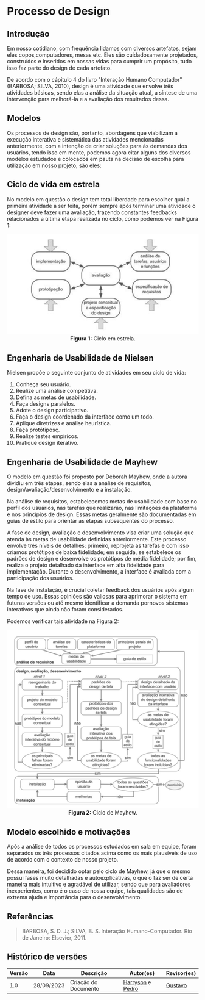# Processo de Design



## Introdução

<p>Em nosso cotidiano, com frequência lidamos com diversos artefatos, sejam eles copos,computadores, mesas etc. Eles são cuidadosamente projetados, construídos e inseridos em nossas vidas para cumprir um propósito, tudo isso faz parte do design de cada artefato.</p>

<p>De acordo com o cápitulo 4 do livro "Interação Humano Computador" (BARBOSA; SILVA, 2010), design é uma atividade que envolve três atividades básicas, sendo elas a análise da situação atual, a síntese de uma intervenção para melhorá-la e a avaliação dos resultados dessa.</p>



## Modelos

<p>Os processos de design são, portanto, abordagens que viabilizam a execução interativa e sistemática das atividades mencionadas anteriormente, com a intenção de criar soluções para às demandas dos usuários, tendo isso em mente, podemos agora citar alguns dos diversos modelos estudados e colocados em pauta na decisão de escolha para utilização em nosso projeto, são eles:</p>



## Ciclo de vida em estrela

<p>No modelo em questão o design tem total liberdade para escolher qual a primeira atividade a ser feita, porém sempre após terminar uma atividade o designer deve fazer uma avaliação, trazendo constantes feedbacks relacionados a última etapa realizada no ciclo, como podemos ver na Figura 1:</p>

<center>

![Ciclo em estrela](../assets/processo-design/Ciclo_em_estrela.png)
**Figura 1:** Ciclo em estrela.

</center>



## Engenharia de Usabilidade de Nielsen

<p>Nielsen propõe o seguinte conjunto de atividades em seu ciclo de vida:</p>

1. Conheça seu usuário.
2. Realize uma análise competitiva.
3. Defina as metas de usabilidade.
4. Faça designs paralelos.
5. Adote o design participativo.
6. Faça o design coordenado da interface como um todo.
7. Aplique diretrizes e análise heurística.
8. Faça protótiposç.
9. Realize testes empíricos.
10. Pratique design iterativo.



## Engenharia de Usabilidade de Mayhew

<p>O modelo em questão foi proposto por Deborah Mayhew, onde a autora dividiu em três etapas, sendo elas a análise de requisitos, design/avaliação/desenvolvimento e a instalação.</p>

<p>Na análise de requisitos, estabelecemos metas de usabilidade com base no perfil dos usuários, nas tarefas que realizarão, nas limitações da plataforma e nos princípios de design. Essas metas geralmente são documentadas em guias de estilo para orientar as etapas subsequentes do processo.</p>

<p>A fase de design, avaliação e desenvolvimento visa criar uma solução que atenda às metas de usabilidade definidas anteriormente. Este processo envolve três níveis de detalhes: primeiro, reprojeta as tarefas e com isso criamos protótipos de baixa fidelidade; em seguida, se estabelece os padrões de design e desenvolve os protótipos de média fidelidade; por fim, realiza o projeto detalhado da interface em alta fidelidade para implementação. Durante o desenvolvimento, a interface é avaliada com a participação dos usuários.</p>

<p>Na fase de instalação, é crucial coletar feedback dos usuários após algum tempo de uso. Essas opiniões são valiosas para aprimorar o sistema em futuras versões ou até mesmo identificar a demanda pornovos sistemas interativos que ainda não foram considerados.</p>

<p>Podemos verificar tais atividade na Figura 2:</p>

<center>

![Ciclo de mayhew](../assets/processo-design/Ciclo_de_mayhew.png)
**Figura 2:** Ciclo de Mayhew.

</center>



## Modelo escolhido e motivações

<p>Após a análise de todos os processos estudados em sala em equipe, foram separados os três processos citados acima como os mais plausíveis de uso de acordo com o contexto de nosso projeto.</p>

<p>Dessa maneira, foi decidido optar pelo ciclo de Mayhew, já que o mesmo possui fases muito detalhadas e autoexplicativas, o que o faz ser de certa maneira mais intuitivo e agradável de utilizar, sendo que para avaliadores inexperientes, como é o caso de nossa equipe, tais qualidades são de extrema ajuda e importância para o desenvolvimento.</p>



## Referências 

>  BARBOSA, S. D. J.; SILVA, B. S. Interação Humano-Computador. Rio de Janeiro: Elsevier, 2011.



## Histórico de versões

| Versão | Data       | Descrição            | Autor(es)                                                                            | Revisor(es)                              |
| ------ | ---------- | -------------------- | ------------------------------------------------------------------------------------ | ---------------------------------------- |
| 1.0    | 28/09/2023 | Criação do Documento | [Harryson](https://github.com/harry-cmartin) e [Pedro](https://github.com/pedro-hsf) | [Gustavo](https://github.com/gustavofbs) |